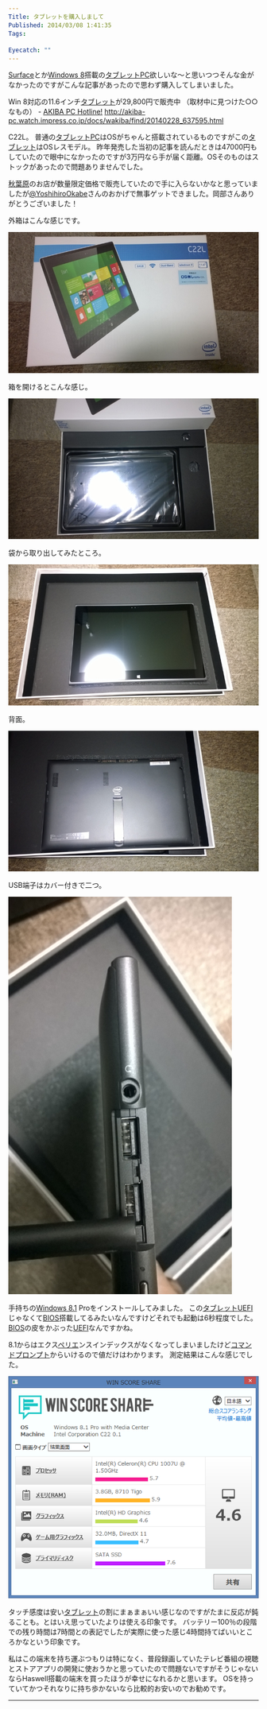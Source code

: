 ```yaml
---
Title: タブレットを購入しまして
Published: 2014/03/08 1:41:35
Tags:

Eyecatch: ""
---
```

<p><a class="keyword" href="http://d.hatena.ne.jp/keyword/Surface">Surface</a>とか<a class="keyword" href="http://d.hatena.ne.jp/keyword/Windows%208">Windows 8</a>搭載の<a class="keyword" href="http://d.hatena.ne.jp/keyword/%A5%BF%A5%D6%A5%EC%A5%C3%A5%C8PC">タブレットPC</a>欲しいな～と思いつつそんな金がなかったのですがこんな記事があったので思わず購入してしまいました。</p>

<p>Win 8対応の11.6インチ<a class="keyword" href="http://d.hatena.ne.jp/keyword/%A5%BF%A5%D6%A5%EC%A5%C3%A5%C8">タブレット</a>が29,800円で販売中 （取材中に見つけた○○なもの） - <a class="keyword" href="http://d.hatena.ne.jp/keyword/AKIBA%20PC%20Hotline%21">AKIBA PC Hotline!</a>
<a href="http://akiba-pc.watch.impress.co.jp/docs/wakiba/find/20140228_637595.html">http://akiba-pc.watch.impress.co.jp/docs/wakiba/find/20140228_637595.html</a></p>

<p>C22L。
普通の<a class="keyword" href="http://d.hatena.ne.jp/keyword/%A5%BF%A5%D6%A5%EC%A5%C3%A5%C8PC">タブレットPC</a>はOSがちゃんと搭載されているものですがこの<a class="keyword" href="http://d.hatena.ne.jp/keyword/%A5%BF%A5%D6%A5%EC%A5%C3%A5%C8">タブレット</a>はOSレスモデル。
昨年発売した当初の記事を読んだときは47000円もしていたので眼中になかったのですが3万円なら手が届く距離。OSそのものはストックがあったので問題ありませんでした。</p>

<p><a class="keyword" href="http://d.hatena.ne.jp/keyword/%BD%A9%CD%D5%B8%B6">秋葉原</a>のお店が数量限定価格で販売していたので手に入らないかなと思っていましたが<a href="https://twitter.com/YoshihiroOkabe">@YoshihiroOkabe</a>さんのおかげで無事ゲットできました。岡部さんありがとうございました！</p>

<p>外箱はこんな感じです。</p>

<p><span itemscope itemtype="http://schema.org/Photograph"><img src="20140306194824.jpg" alt="f:id:Ovis:20140306194824j:plain" title="f:id:Ovis:20140306194824j:plain" class="hatena-fotolife" itemprop="image"></span></p>


<p>箱を開けるとこんな感じ。</p>

<p><span itemscope itemtype="http://schema.org/Photograph"><img src="20140306195742.jpg" alt="f:id:Ovis:20140306195742j:plain" title="f:id:Ovis:20140306195742j:plain" class="hatena-fotolife" itemprop="image"></span></p>


<p>袋から取り出してみたところ。</p>

<p><span itemscope itemtype="http://schema.org/Photograph"><img src="20140306200019.jpg" alt="f:id:Ovis:20140306200019j:plain" title="f:id:Ovis:20140306200019j:plain" class="hatena-fotolife" itemprop="image"></span></p>


<p>背面。</p>

<p><span itemscope itemtype="http://schema.org/Photograph"><img src="20140306200942.jpg" alt="f:id:Ovis:20140306200942j:plain" title="f:id:Ovis:20140306200942j:plain" class="hatena-fotolife" itemprop="image"></span></p>


<p>USB端子はカバー付きで二つ。</p>

<p><span itemscope itemtype="http://schema.org/Photograph"><img src="20140306201701.jpg" alt="f:id:Ovis:20140306201701j:plain" title="f:id:Ovis:20140306201701j:plain" class="hatena-fotolife" itemprop="image"></span></p>


<p>手持ちの<a class="keyword" href="http://d.hatena.ne.jp/keyword/Windows%208.1">Windows 8.1</a> Proをインストールしてみました。
この<a class="keyword" href="http://d.hatena.ne.jp/keyword/%A5%BF%A5%D6%A5%EC%A5%C3%A5%C8">タブレット</a><a class="keyword" href="http://d.hatena.ne.jp/keyword/UEFI">UEFI</a>じゃなくて<a class="keyword" href="http://d.hatena.ne.jp/keyword/BIOS">BIOS</a>搭載してるみたいなんですけどそれでも起動は6秒程度でした。<a class="keyword" href="http://d.hatena.ne.jp/keyword/BIOS">BIOS</a>の皮をかぶった<a class="keyword" href="http://d.hatena.ne.jp/keyword/UEFI">UEFI</a>なんですかね。</p>

<p>8.1からはエクス<a class="keyword" href="http://d.hatena.ne.jp/keyword/%A5%DA%A5%EA%A5%A8">ペリエ</a>ンスインデックスがなくなってしまいましたけど<a class="keyword" href="http://d.hatena.ne.jp/keyword/%A5%B3%A5%DE%A5%F3%A5%C9%A5%D7%A5%ED%A5%F3%A5%D7%A5%C8">コマンドプロンプト</a>からいけるので値だけはわかります。
測定結果はこんな感じでした。</p>

<p><span itemscope itemtype="http://schema.org/Photograph"><img src="20140308012029.png" alt="f:id:Ovis:20140308012029p:plain" title="f:id:Ovis:20140308012029p:plain" class="hatena-fotolife" itemprop="image"></span></p>


<p>タッチ感度は安い<a class="keyword" href="http://d.hatena.ne.jp/keyword/%A5%BF%A5%D6%A5%EC%A5%C3%A5%C8">タブレット</a>の割にまぁまぁいい感じなのですがたまに反応が鈍ることも。とはいえ思っていたよりは使える印象です。
バッテリー100％の段階での残り時間は7時間との表記でしたが実際に使った感じ4時間持てばいいところかなという印象です。</p>

<p>私はこの端末を持ち運ぶつもりは特になく、普段録画していたテレビ番組の視聴とストアアプリの開発に使おうかと思っていたので問題ないですがそうじゃないならHaswell搭載の端末を買ったほうが幸せになれるかと思います。
OSを持っていてかつそれなりに持ち歩かないなら比較的お安いのでお勧めです。</p>

***